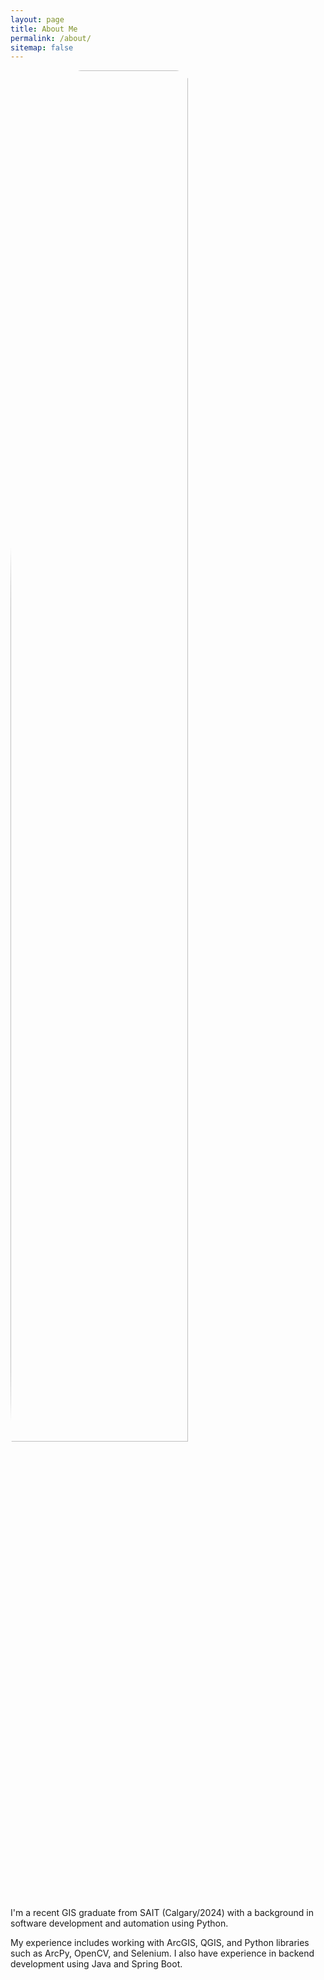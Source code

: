 ```yaml
---
layout: page
title: About Me
permalink: /about/
sitemap: false
---
```

<div class='about-img'>

<div>

<img height="75%" width="75%" style="border-radius:30%;" src="{{site.baseurl}}/assets/images/imgprofile.jpg">

</div>

<div class="about-text">

<p>I'm a recent GIS graduate from SAIT (Calgary/2024) with a background in software development and automation using Python.</p>

<p>My experience includes working with ArcGIS, QGIS, and Python libraries such as ArcPy, OpenCV, and Selenium. I also have experience in backend development using Java and Spring Boot.</p>

</div>
</div>
